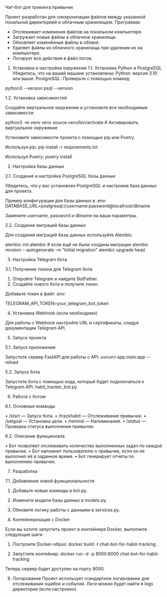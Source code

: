 Чат-бот для трекинга привычек

Проект разработан для синхронизации файлов между указанной локальной директорией и облачным хранилищем. Программа:
- Отслеживает изменения файлов на локальном компьютере.
- Загружает новые файлы в облачное хранилище.
- Обновляет изменённые файлы в облаке.
- Удаляет файлы из облачного хранилища при удалении их на компьютере.
- Логирует все действия в файл логов.


1. Установка и настройка окружения
1.1. Установка Python и PostgreSQL
Убедитесь, что на вашей машине установлены:
Python: версия 3.10 или выше.
PostgreSQL: Проверьте с помощью команд:

python3 --version
psql --version


1.2. Установка зависимостей

Создайте виртуальное окружение и установите все необходимые зависимости:

python3 -m venv venv
source venv/bin/activate  # Активировать виртуальное окружение

Установите зависимости проекта с помощью pip или Poetry.

Используя pip:
pip install -r requirements.txt

Используя Poetry:
poetry install


2. Настройка базы данных

2.1. Создание и настройка PostgreSQL базы данных

Убедитесь, что у вас установлен PostgreSQL и настроена база данных для проекта.

Пример конфигурации для базы данных в .env:
DATABASE_URL=postgresql://username:password@localhost/dbname

Замените username, password и dbname на ваши параметры.


2.2. Создание миграций базы данных

Для создания миграций базы данных используйте Alembic:

alembic init alembic  # если ещё не были созданы миграции
alembic revision --autogenerate -m "Initial migration"
alembic upgrade head


3. Настройка Telegram бота

3.1. Получение токена для Telegram бота
	
1.	Откройте Telegram и найдите BotFather.
2.	Создайте нового бота и получите токен.

Добавьте токен в файл .env:

TELEGRAM_API_TOKEN=your_telegram_bot_token


4. Установка Webhook (если необходимо)

Для работы с Webhook настройте URL и сертификаты, следуя документации Telegram API.


5. Запуск проекта

5.1. Запуск приложения

Запустите сервер FastAPI для работы с API:
uvicorn app.main:app --reload


5.2. Запуск бота

Запустите бота с помощью кода, который будет подключаться к Telegram API:
habit_tracker_bot.py


6. Работа с ботом

6.1. Основные команды

•	/start — Запуск бота.
•	/trackhabit — Отслеживание привычки.
•	/setgoal — Установка цели.
•	/remind — Напоминания.
•	/status — Проверка статуса выполнения привычек.


6.2. Описание функционала

•	Бот позволяет отслеживать количество выполненных задач по каждой привычке.
•	Бот напомнит пользователю о привычке, если он не выполнил её в заданное время.
•	Бот генерирует отчеты по выполнению привычек.


7. Разработка

7.1. Добавление новой функциональности
1.	Добавьте новые команды в bot.py.
2.	Измените модели базы данных в models.py.
3.	Обновите логику работы с данными в services.py.


8. Контейнеризация с Docker

Если вы хотите запустить проект в контейнере Docker, выполните следующие шаги:
1.	Построите Docker-образ:
docker build -t chat-bot-for-habit-tracking .

2.	Запустите контейнер:
docker run -d -p 8000:8000 chat-bot-for-habit-tracking

Теперь сервер будет доступен на порту 8000.


9. Логирование
Проект использует стандартное логирование для отслеживания ошибок и событий. Логи можно будет найти в logs директории (если настроено).
